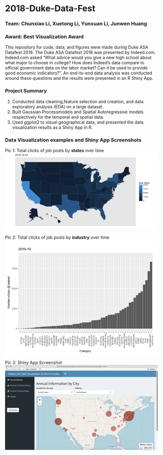 # 2018-Duke-Data-Fest
### Team: Chunxiao Li, Xuetong Li, Yunxuan Li, Junwen Huang

### Award: Best Visualization Award

This repository for code, data, and figures were made during Duke ASA Datafest 2018. The Duke ASA Datafest 2018 was presented by Indeed.com. Indeed.com asked “What advice would you give a new high school about what major to choose in college? How does Indeed’s data compare to official government data on the labor market? Can it be used to provide good economic indicators?”. An end-to-end data analysis was conducted around these questions and the results were presented in an R Shiny App. 

### Project Summary
1. Conducted data cleaning,feature selection and creation, and data exploratory analysis (EDA) on a large dataset.
2. Built Gaussian Processmodels and Spatial Autoregressive models respectively for the temporal and spatial data. 
3. Used ggplot2 to visual geographical data, and presented the data visualization results as a Shiny App in R.


### Data Visualization examples and Shiny App Screenshots

Pic 1: Total clicks of job posts by __states__ over time
![total clicks gif](https://github.com/lichunxiao9501/2018-Duke-Data-Fest/blob/master/pics/total_clicks.gif)

Pic 2: Total clicks of job posts by __industry__ over time
![total clicks by ind gif](https://github.com/lichunxiao9501/2018-Duke-Data-Fest/blob/master/pics/animation_1.gif)

Pic 3: Shiny App Screenshot
![shiny screenshot](https://github.com/lichunxiao9501/2018-Duke-Data-Fest/blob/master/pics/shiny_app_screenshot1.png)
